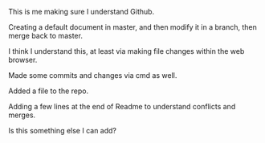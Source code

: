 This is me making sure I understand Github.

Creating a default document in master, and then modify it in a branch, then merge back to master.

I think I understand this, at least via making file changes within the web browser.

Made some commits and changes via cmd as well.

Added a file to the repo.

Adding a few lines
at the end of Readme to understand conflicts and merges.

Is this something else I can add?
